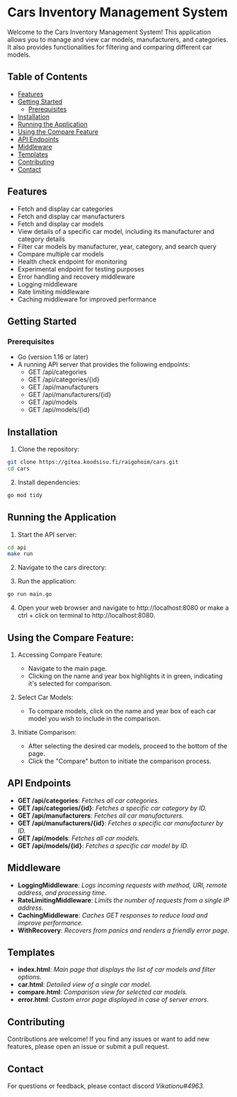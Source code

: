 # Cars Inventory Management System

Welcome to the Cars Inventory Management System! This application allows you to manage and view car models, manufacturers, and categories. It also provides functionalities for filtering and comparing different car models.

## Table of Contents

- [Features](#features)
- [Getting Started](#getting-started)
  - [Prerequisites](#prerequisites)
- [Installation](#installation)
- [Running the Application](#running-the-application)
- [Using the Compare Feature](#using-the-compare-feature)
- [API Endpoints](#api-endpoints)
- [Middleware](#middleware)
- [Templates](#templates)
- [Contributing](#contributing)
- [Contact](#contact)

## Features

- Fetch and display car categories
- Fetch and display car manufacturers
- Fetch and display car models
- View details of a specific car model, including its manufacturer and category details
- Filter car models by manufacturer, year, category, and search query
- Compare multiple car models
- Health check endpoint for monitoring
- Experimental endpoint for testing purposes
- Error handling and recovery middleware
- Logging middleware
- Rate limiting middleware
- Caching middleware for improved performance

## Getting Started

### Prerequisites

- Go (version 1.16 or later)
- A running API server that provides the following endpoints:
  - GET /api/categories
  - GET /api/categories/{id}
  - GET /api/manufacturers
  - GET /api/manufacturers/{id}
  - GET /api/models
  - GET /api/models/{id}

## Installation

1. Clone the repository:

```bash
git clone https://gitea.koodsisu.fi/raigohoim/cars.git
cd cars
```

2. Install dependencies:

```bash
go mod tidy
```

## Running the Application

1. Start the API server:

```bash
cd api
make run
```

2. Navigate to the cars directory:

3. Run the application:

```bash
go run main.go
```

4. Open your web browser and navigate to http://localhost:8080 or make a ctrl + click on terminal to http://localhost:8080.

## Using the Compare Feature:

1. Accessing Compare Feature:

   - Navigate to the main page.
   - Clicking on the name and year box highlights it in green, indicating it's selected for comparison.

2. Select Car Models:

   - To compare models, click on the name and year box of each car model you wish to include in the comparison.

3. Initiate Comparison:

   - After selecting the desired car models, proceed to the bottom of the page.
   - Click the "Compare" button to initiate the comparison process.

## API Endpoints

- **GET /api/categories**: _Fetches all car categories._
- **GET /api/categories/{id}**: _Fetches a specific car category by ID._
- **GET /api/manufacturers**: _Fetches all car manufacturers._
- **GET /api/manufacturers/{id}**: _Fetches a specific car manufacturer by ID._
- **GET /api/models**: _Fetches all car models._
- **GET /api/models/{id}**: _Fetches a specific car model by ID._

## Middleware

- **LoggingMiddleware**: _Logs incoming requests with method, URI, remote address, and processing time._
- **RateLimitingMiddleware**: _Limits the number of requests from a single IP address._
- **CachingMiddleware**: _Caches GET responses to reduce load and improve performance._
- **WithRecovery**: _Recovers from panics and renders a friendly error page._

## Templates

- **index.html**: _Main page that displays the list of car models and filter options._
- **car.html**: _Detailed view of a single car model._
- **compare.html**: _Comparison view for selected car models._
- **error.html**: _Custom error page displayed in case of server errors._

## Contributing

Contributions are welcome! If you find any issues or want to add new features, please open an issue or submit a pull request.

## Contact

For questions or feedback, please contact discord _Vikationu#4963._
